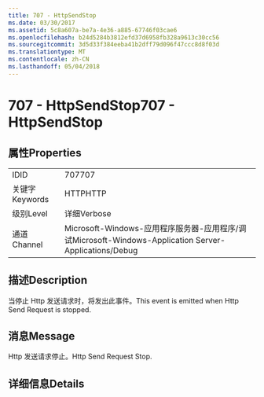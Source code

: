```yaml
---
title: 707 - HttpSendStop
ms.date: 03/30/2017
ms.assetid: 5c8a607a-be7a-4e36-a885-67746f03cae6
ms.openlocfilehash: b24d5284b3812efd37d6958fb328a9613c30cc56
ms.sourcegitcommit: 3d5d33f384eeba41b2dff79d096f47ccc8d8f03d
ms.translationtype: MT
ms.contentlocale: zh-CN
ms.lasthandoff: 05/04/2018
---
```

# <a name="707---httpsendstop"></a><span data-ttu-id="2dd46-102">707 - HttpSendStop</span><span class="sxs-lookup"><span data-stu-id="2dd46-102">707 - HttpSendStop</span></span>
## <a name="properties"></a><span data-ttu-id="2dd46-103">属性</span><span class="sxs-lookup"><span data-stu-id="2dd46-103">Properties</span></span>  
  
|||  
|-|-|  
|<span data-ttu-id="2dd46-104">ID</span><span class="sxs-lookup"><span data-stu-id="2dd46-104">ID</span></span>|<span data-ttu-id="2dd46-105">707</span><span class="sxs-lookup"><span data-stu-id="2dd46-105">707</span></span>|  
|<span data-ttu-id="2dd46-106">关键字</span><span class="sxs-lookup"><span data-stu-id="2dd46-106">Keywords</span></span>|<span data-ttu-id="2dd46-107">HTTP</span><span class="sxs-lookup"><span data-stu-id="2dd46-107">HTTP</span></span>|  
|<span data-ttu-id="2dd46-108">级别</span><span class="sxs-lookup"><span data-stu-id="2dd46-108">Level</span></span>|<span data-ttu-id="2dd46-109">详细</span><span class="sxs-lookup"><span data-stu-id="2dd46-109">Verbose</span></span>|  
|<span data-ttu-id="2dd46-110">通道</span><span class="sxs-lookup"><span data-stu-id="2dd46-110">Channel</span></span>|<span data-ttu-id="2dd46-111">Microsoft-Windows-应用程序服务器-应用程序/调试</span><span class="sxs-lookup"><span data-stu-id="2dd46-111">Microsoft-Windows-Application Server-Applications/Debug</span></span>|  
  
## <a name="description"></a><span data-ttu-id="2dd46-112">描述</span><span class="sxs-lookup"><span data-stu-id="2dd46-112">Description</span></span>  
 <span data-ttu-id="2dd46-113">当停止 Http 发送请求时，将发出此事件。</span><span class="sxs-lookup"><span data-stu-id="2dd46-113">This event is emitted when Http Send Request is stopped.</span></span>  
  
## <a name="message"></a><span data-ttu-id="2dd46-114">消息</span><span class="sxs-lookup"><span data-stu-id="2dd46-114">Message</span></span>  
 <span data-ttu-id="2dd46-115">Http 发送请求停止。</span><span class="sxs-lookup"><span data-stu-id="2dd46-115">Http Send Request Stop.</span></span>  
  
## <a name="details"></a><span data-ttu-id="2dd46-116">详细信息</span><span class="sxs-lookup"><span data-stu-id="2dd46-116">Details</span></span>
